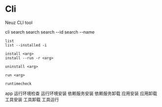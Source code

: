 # Cli
Neuz CLI tool


cli
    search
    search <arg>
    search --id <arg>
    search --name <arg>

    list
    list --installed -i
    
    install <arg>
    install --run -r <arg>

    uninstall <arg>

    run <arg>

    runtimecheck


app
    运行环境检查
    运行环境安装
    依赖服务安装
    依赖服务卸载
    应用安装
    应用卸载
    工具安装
    工具卸载
    工具运行